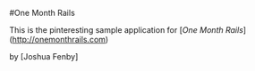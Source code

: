#One Month Rails

This is the pinteresting sample application for
[*One Month Rails*] (http://onemonthrails.com)

by [Joshua Fenby]

